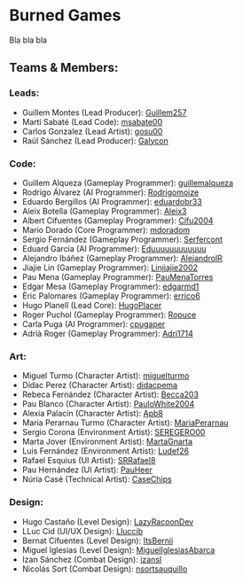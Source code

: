 # Burned Games

Bla bla bla

<h2>Teams & Members:</h2> 

### Leads:
<ul>
  <li>
    Guillem Montes (Lead Producer): <a href="https://github.com/Guillem257">Guillem257</a>
  </li>
  <li>
    Martí Sabaté (Lead Code): <a href="https://github.com/msabate00">msabate00</a>
  </li>
  <li>
    Carlos Gonzalez (Lead Artist): <a href="https://github.com/gosu00">gosu00</a>
  </li>
  <li>
    Raül Sánchez (Lead Producer): <a href="https://github.com/Galycon">Galycon</a>
  </li>
</ul>

### Code:
<ul>
  <li>
    Guillem Alqueza (Gameplay Programmer): <a href="https://github.com/guillemalqueza">guillemalqueza</a>
  </li>
  <li>
    Rodrigo Álvarez (AI Programmer): <a href="https://github.com/Rodrigomoize">Rodrigomoize</a>
  </li>
  <li>
    Eduardo Bergillos (AI Programmer): <a href="https://github.com/eduardobr33">eduardobr33</a>
  </li>
  <li>
    Aleix Botella (Gameplay Programmer): <a href="https://github.com/Aleix3">Aleix3</a>
  </li>
  <li>
    Albert Cifuentes (Gameplay Programmer): <a href="https://github.com/Cifu2004">Cifu2004</a>
  </li>
  <li>
    Mario Dorado (Core Programmer): <a href="https://github.com/mdoradom">mdoradom</a>
  </li>
  <li>
    Sergio Fernández (Gameplay Programmer): <a href="https://github.com/Serfercont">Serfercont</a>
  </li>
  <li>
    Eduard Garcia (AI Programmer): <a href="https://github.com/Eduuuuuuuuuuuu">Eduuuuuuuuuuuu</a>
  </li>
  <li>
    Alejandro Ibáñez (Gameplay Programmer): <a href="https://github.com/AlejandroIR">AlejandroIR</a>
  </li>
  <li>
    Jiajie Lin (Gameplay Programmer): <a href="https://github.com/Linjiajie2002">Linjiajie2002</a>
  </li>
  <li>
    Pau Mena (Gameplay Programmer): <a href="https://github.com/PauMenaTorres">PauMenaTorres</a>
  </li>
  <li>
    Edgar Mesa (Gameplay Programmer): <a href="https://github.com/edgarmd1">edgarmd1</a>
  </li>
  <li>
    Èric Palomares (Gameplay Programmer): <a href="https://github.com/errico6">errico6</a>
  </li>
  <li>
    Hugo Planell (Lead Core): <a href="https://github.com/HugoPlacer">HugoPlacer</a>
  </li>
  <li>
    Roger Puchol (Gameplay Programmer): <a href="https://github.com/Ropuce">Ropuce</a>
  </li>
  <li>
    Carla Puga (AI Programmer): <a href="https://github.com/cpugaper">cpugaper</a>
  </li>
  <li>
    Adrià Roger (Gameplay Programmer): <a href="https://github.com/Adri1714">Adri1714</a>
  </li>
</ul>

### Art:
<ul>
  <li>
    Miguel Turmo (Character Artist): <a href="https://github.com/miguelturmo">miguelturmo</a>
  </li>
  <li>
    Dídac Perez (Character Artist): <a href="https://github.com/didacpema">didacpema</a>
  </li>
  <li>
    Rebeca Fernández (Character Artist): <a href="https://github.com/Becca203">Becca203</a>
  </li>
  <li>
    Pau Blanco (Character Artist): <a href="https://github.com/PauloWhite2004">PauloWhite2004</a>
  </li>
  <li>
    Alexia Palacín (Character Artist): <a href="https://github.com/Apb8">Apb8</a>
  </li>
  <li>
    Maria Perarnau Turmo (Character Artist): <a href="https://github.com/MariaPerarnau">MariaPerarnau</a>
  </li>
  <li>
    Sergio Corona (Environment Artist): <a href="https://github.com/SEREGERO00">SEREGERO00</a>
  </li>
  <li>
    Marta Jover (Environment Artist): <a href="https://github.com/MartaGnarta">MartaGnarta</a>
  </li>
  <li>
    Luis Fernández (Environment Artist): <a href="https://github.com/Ludef26">Ludef26</a>
  </li>
  <li>
    Rafael Esquius (UI Artist): <a href="https://github.com/SRRafael8">SRRafael8</a>
  </li>
  <li>
    Pau Hernández (UI Artist): <a href="https://github.com/PauHeer">PauHeer</a>
  </li>
  <li>
    Núria Casé (Technical Artist): <a href="https://github.com/CaseChips">CaseChips</a>
  </li>
</ul>

### Design:
<ul>
  <li>
    Hugo Castaño (Level Design): <a href="https://github.com/LazyRacoonDev">LazyRacoonDev</a>
  </li>
  <li>
    LLuc Cid (UI/UX Design): <a href="https://github.com/Lluccib">Lluccib</a>
  </li>
  <li>
    Bernat Cifuentes (Level Design): <a href="https://github.com/ItsBernii">ItsBernii</a>
  </li>
  <li>
    Miguel Iglesias (Level Design): <a href="https://github.com/MiguelIglesiasAbarca">MiguelIglesiasAbarca</a>
  </li>
  <li>
    Izan Sánchez (Combat Design): <a href="https://github.com/izansl">izansl</a>
  </li>
  <li>
    Nicolás Sort (Combat Design): <a href="https://github.com/nsortsauquillo">nsortsauquillo</a>
  </li>
</ul>

